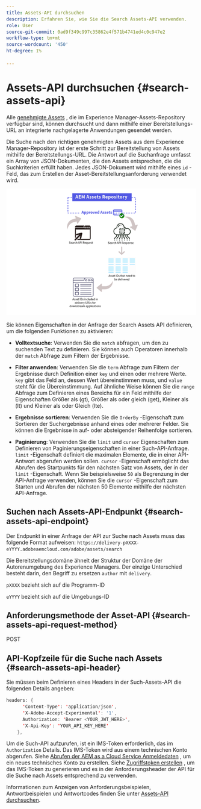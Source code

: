```yaml
---
title: Assets-API durchsuchen
description: Erfahren Sie, wie Sie die Search Assets-API verwenden.
role: User
source-git-commit: 0ad9f349c997c35862e4f571b4741ed4c0c947e2
workflow-type: tm+mt
source-wordcount: '450'
ht-degree: 1%

---
```


# Assets-API durchsuchen {#search-assets-api}

Alle [genehmigte Assets](approved-assets.md) , die im Experience Manager-Assets-Repository verfügbar sind, können durchsucht und dann mithilfe einer Bereitstellungs-URL an integrierte nachgelagerte Anwendungen gesendet werden.

Die Suche nach den richtigen genehmigten Assets aus dem Experience Manager-Repository ist der erste Schritt zur Bereitstellung von Assets mithilfe der Bereitstellungs-URL. Die Antwort auf die Suchanfrage umfasst ein Array von JSON-Dokumenten, die den Assets entsprechen, die die Suchkriterien erfüllt haben. Jedes JSON-Dokument wird mithilfe eines `id` -Feld, das zum Erstellen der Asset-Bereitstellungsanforderung verwendet wird.

![Überblick über das direkte binäre Upload-Protokoll](assets/search-assets-api-overview.png)

Sie können Eigenschaften in der Anfrage der Search Assets API definieren, um die folgenden Funktionen zu aktivieren:

* **Volltextsuche**: Verwenden Sie die `match` abfragen, um den zu suchenden Text zu definieren.  Sie können auch Operatoren innerhalb der `match` Abfrage zum Filtern der Ergebnisse.

* **Filter anwenden**: Verwenden Sie die `term` Abfrage zum Filtern der Ergebnisse durch Definition einer `key` und einen oder mehrere Werte. `key` gibt das Feld an, dessen Wert übereinstimmen muss, und `value` steht für die Übereinstimmung. Auf ähnliche Weise können Sie die `range` Abfrage zum Definieren eines Bereichs für ein Feld mithilfe der Eigenschaften Größer als (gt), Größer als oder gleich (get), Kleiner als (lt) und Kleiner als oder Gleich (lte).

* **Ergebnisse sortieren**: Verwenden Sie die `OrderBy` -Eigenschaft zum Sortieren der Suchergebnisse anhand eines oder mehrerer Felder. Sie können die Ergebnisse in auf- oder absteigender Reihenfolge sortieren.

* **Paginierung**: Verwenden Sie die `limit` und `cursor` Eigenschaften zum Definieren von Paginierungseigenschaften in einer Such-API-Anfrage. `limit` -Eigenschaft definiert die maximalen Elemente, die in einer API-Antwort abgerufen werden sollen. `cursor` -Eigenschaft ermöglicht das Abrufen des Startpunkts für den nächsten Satz von Assets, der in der `limit` -Eigenschaft. Wenn Sie beispielsweise `50` als Begrenzung in der API-Anfrage verwenden, können Sie die `cursor` -Eigenschaft zum Starten und Abrufen der nächsten 50 Elemente mithilfe der nächsten API-Anfrage.

## Suchen nach Assets-API-Endpunkt {#search-assets-api-endpoint}

Der Endpunkt in einer Anfrage der API zur Suche nach Assets muss das folgende Format aufweisen:
`https://delivery-pXXXX-eYYYY.adobeaemcloud.com/adobe/assets/search`

Die Bereitstellungsdomäne ähnelt der Struktur der Domäne der Autorenumgebung des Experience Managers. Der einzige Unterschied besteht darin, den Begriff zu ersetzen `author` mit `delivery`.

`pXXXX` bezieht sich auf die Programm-ID

`eYYYY` bezieht sich auf die Umgebungs-ID

## Anforderungsmethode der Asset-API {#search-assets-api-request-method}

POST

## API-Kopfzeile für die Suche nach Assets {#search-assets-api-header}

Sie müssen beim Definieren eines Headers in der Such-Assets-API die folgenden Details angeben:

```java
headers: {
      'Content-Type': 'application/json',
      'X-Adobe-Accept-Experimental': '1',
      Authorization: 'Bearer <YOUR_JWT_HERE>',
      'X-Api-Key': 'YOUR_API_KEY_HERE'
    },
```

Um die Such-API aufzurufen, ist ein IMS-Token erforderlich, das im `Authorization` Details. Das IMS-Token wird aus einem technischen Konto abgerufen. Siehe [Abrufen der AEM as a Cloud Service Anmeldedaten](https://experienceleague.adobe.com/docs/experience-manager-cloud-service/content/implementing/developing/generating-access-tokens-for-server-side-apis.html?lang=en#fetch-the-aem-as-a-cloud-service-credentials) , um ein neues technisches Konto zu erstellen. Siehe [Zugriffstoken erstellen](https://experienceleague.adobe.com/docs/experience-manager-cloud-service/content/implementing/developing/generating-access-tokens-for-server-side-apis.html?lang=en#generating-the-access-token) , um das IMS-Token zu generieren und es in der Anforderungsheader der API für die Suche nach Assets entsprechend zu verwenden.

Informationen zum Anzeigen von Anforderungsbeispielen, Antwortbeispielen und Antwortcodes finden Sie unter [Assets-API durchsuchen](https://adobe-aem-assets-delivery-experimental.redoc.ly/#operation/search).

